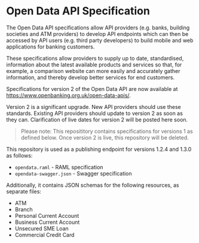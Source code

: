 # Open Data API Specification

The Open Data API specifications allow API providers (e.g. banks, building societies and ATM providers) to develop API endpoints which can then be accessed by API users (e.g. third party developers) to build mobile and web applications for banking customers.

These specifications allow providers to supply up to date, standardised, information about the latest available products and services so that, for example, a comparison website can more easily and accurately gather information, and thereby develop better services for end customers.

Specifications for version 2 of the Open Data API are now available at https://www.openbanking.org.uk/open-data-apis/. 

Version 2 is a significant upgrade. New API providers should use these standards. Existing API providers should update to version 2 as soon as they can. Clarification of live dates for version 2 will be posted here soon.

> Please note: This reposititory contains specifications for versions 1 as defined below. Once version 2 is live, this repository will be deleted.

This repository is used as a publishing endpoint for versions 1.2.4 and 1.3.0 as follows:

* `opendata.raml` - RAML specification
* `opendata-swagger.json` - Swagger specification

Additionally, it contains JSON schemas for the following resources, as separate files:

* ATM
* Branch
* Personal Current Account
* Business Current Account
* Unsecured SME Loan
* Commercial Credit Card

